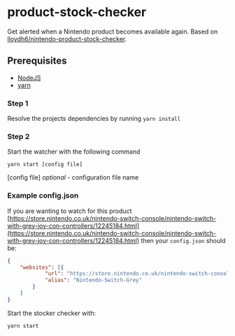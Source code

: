 
# product-stock-checker

Get alerted when a Nintendo product becomes available again. Based on [lloydh6/nintendo-product-stock-checker](https://github.com/lloydh6/nintendo-product-stock-checker).

## Prerequisites

* [NodeJS](https://nodejs.org/)
* [yarn](https://yarnpkg.com/)

### Step 1

Resolve the projects dependencies by running `yarn install`

### Step 2

Start the watcher with the following command

`yarn start [config file]`

[config file] _optional_ - configuration file name


### Example config.json

If you are wanting to watch for this product [https://store.nintendo.co.uk/nintendo-switch-console/nintendo-switch-with-grey-joy-con-controllers/12245184.html](https://store.nintendo.co.uk/nintendo-switch-console/nintendo-switch-with-grey-joy-con-controllers/12245184.html) then your `config.json` should be:

```json
{
    "websites": [{
            "url": "https://store.nintendo.co.uk/nintendo-switch-console/nintendo-switch-with-grey-joy-con-controllers/12245184.html",
            "alias": "Nintendo-Switch-Grey"
        }
    ]
}
```

Start the stocker checker with:

```bash
yarn start
```

